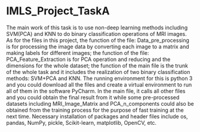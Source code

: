 # IMLS_Project_TaskA
The main work of this task is to use non-deep learning methods including SVM(PCA) and KNN to do binary classification operations of MRI images.
As for the files in this project, the function of the file: Data_pre_processing is for processing the image data by converting each image to a matrix and making labels for different images;
the function of the file: PCA_Feature_Extraction is for PCA operation and reducing and the dimensions for the whole dataset; the function of the main file is the trunk of the whole task and it includes the realization of two binary classification methods: SVM+PCA and KNN.
The running environment for this is python 3 and you could download all the files and create a virtual environment to run all of them in the software PyCharm. In the main file, it calls all other files and you could obtain the final result from it while some pre-processed datasets including MRI_Image_Matrix and PCA_n_components could also be obtained from the training process for the purpose of fast training at the next time.
Necessary installation of packages and header files include os, pandas, NumPy, pickle, Scikit-learn, matplotlib, OpenCV, etc. 
